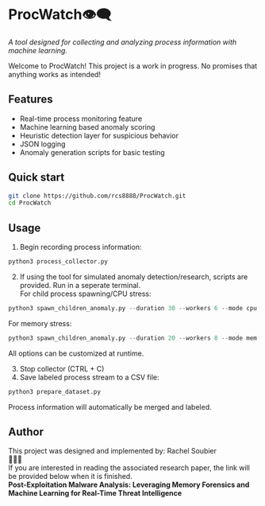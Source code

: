 # ProcWatch👁️‍🗨️
*A tool designed for collecting and analyzing process information with machine learning.*

Welcome to ProcWatch! This project is a work in progress. No promises that anything works as intended!

## Features
- Real-time process monitoring feature
- Machine learning based anomaly scoring
- Heuristic detection layer for suspicious behavior
- JSON logging
- Anomaly generation scripts for basic testing

## Quick start
```bash
git clone https://github.com/rcs8888/ProcWatch.git
cd ProcWatch
```
## Usage
1. Begin recording process information:
```python
python3 process_collector.py
```
2. If using the tool for simulated anomaly detection/research, scripts are provided. Run in a seperate terminal.  
 For child process spawning/CPU stress:    
```python
python3 spawn_children_anomaly.py --duration 30 --workers 6 --mode cpu
```  
 For memory stress:  
```python
python3 spawn_children_anomaly.py --duration 20 --workers 8 --mode mem --mem-mb 150  
```
 All options can be customized at runtime.
   
3. Stop collector (CTRL + C)  
4. Save labeled process stream to a CSV file:  
```python
python3 prepare_dataset.py
```
Process information will automatically be merged and labeled.

## Author
This project was designed and implemented by: Rachel Soubier  
💫💫💫  
If you are interested in reading the associated research paper, the link will be provided below when it is finished.  
**Post-Exploitation Malware Analysis: Leveraging Memory Forensics and Machine Learning for Real-Time Threat Intelligence**

   
